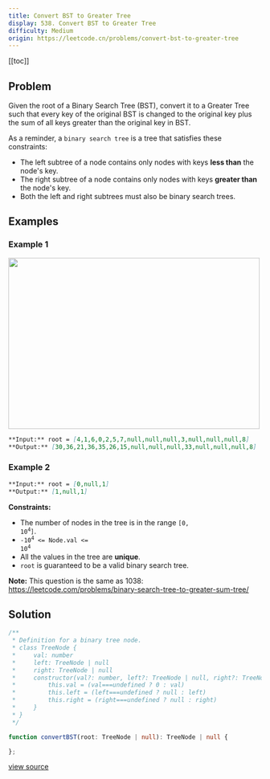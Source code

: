 ```yaml
---
title: Convert BST to Greater Tree
display: 538. Convert BST to Greater Tree
difficulty: Medium
origin: https://leetcode.cn/problems/convert-bst-to-greater-tree
---
```


[[toc]]

## Problem

Given the root of a Binary Search Tree (BST), convert it to a Greater Tree such that every key of the original BST is changed to the original key plus the sum of all keys greater than the original key in BST.

As a reminder, a `binary search tree` is a tree that satisfies these constraints:

- The left subtree of a node contains only nodes with keys **less than** the node&#39;s key.
- The right subtree of a node contains only nodes with keys **greater than** the node&#39;s key.
- Both the left and right subtrees must also be binary search trees.

## Examples

### Example 1

<img alt="" src="https://assets.leetcode.com/uploads/2019/05/02/tree.png" style="width: 500px; height: 341px;" />

```md
**Input:** root = [4,1,6,0,2,5,7,null,null,null,3,null,null,null,8]
**Output:** [30,36,21,36,35,26,15,null,null,null,33,null,null,null,8]
```

### Example 2

```md
**Input:** root = [0,null,1]
**Output:** [1,null,1]
```

**Constraints:**

- The number of nodes in the tree is in the range <code>[0, 10<sup>4</sup>]</code>.
- <code>-10<sup>4</sup> &lt;= Node.val &lt;= 10<sup>4</sup></code>
- All the values in the tree are **unique**.
- <code>root</code> is guaranteed to be a valid binary search tree.

**Note:** This question is the same as 1038: <a href="https://leetcode.com/problems/binary-search-tree-to-greater-sum-tree/" target="_blank">https://leetcode.com/problems/binary-search-tree-to-greater-sum-tree/</a>

## Solution

```ts
/**
 * Definition for a binary tree node.
 * class TreeNode {
 *     val: number
 *     left: TreeNode | null
 *     right: TreeNode | null
 *     constructor(val?: number, left?: TreeNode | null, right?: TreeNode | null) {
 *         this.val = (val===undefined ? 0 : val)
 *         this.left = (left===undefined ? null : left)
 *         this.right = (right===undefined ? null : right)
 *     }
 * }
 */

function convertBST(root: TreeNode | null): TreeNode | null {

};
```

[view source](https://leetcode.cn/problems/convert-bst-to-greater-tree)
